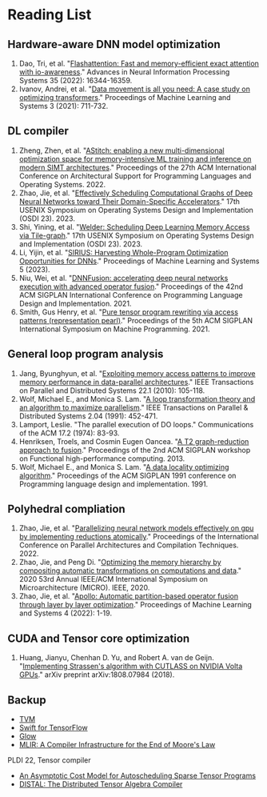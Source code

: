 # Reading List

## Hardware-aware DNN model optimization

1. Dao, Tri, et al. "[Flashattention: Fast and memory-efficient exact attention with io-awareness](https://arxiv.org/pdf/2205.14135.pdf)." Advances in Neural Information Processing Systems 35 (2022): 16344-16359.
1. Ivanov, Andrei, et al. "[Data movement is all you need: A case study on optimizing transformers](https://proceedings.mlsys.org/paper_files/paper/2021/file/bc86e95606a6392f51f95a8de106728d-Paper.pdf)." Proceedings of Machine Learning and Systems 3 (2021): 711-732.

## DL compiler

1. Zheng, Zhen, et al. "[AStitch: enabling a new multi-dimensional optimization space for memory-intensive ML training and inference on modern SIMT architectures](https://jamesthez.github.io/files/astitch-asplos22.pdf)." Proceedings of the 27th ACM International Conference on Architectural Support for Programming Languages and Operating Systems. 2022.
1. Zhao, Jie, et al. "[Effectively Scheduling Computational Graphs of Deep Neural Networks toward Their Domain-Specific Accelerators](https://www.usenix.org/system/files/osdi23-zhao.pdf)." 17th USENIX Symposium on Operating Systems Design and Implementation (OSDI 23). 2023.
1. Shi, Yining, et al. "[Welder: Scheduling Deep Learning Memory Access via Tile-graph](https://www.usenix.org/system/files/osdi23-shi.pdf)." 17th USENIX Symposium on Operating Systems Design and Implementation (OSDI 23). 2023.
1. Li, Yijin, et al. "[SIRIUS: Harvesting Whole-Program Optimization Opportunities for DNNs](https://proceedings.mlsys.org/paper_files/paper/2023/file/875578931a159790107a9184e39a67a4-Paper-mlsys2023.pdf)." Proceedings of Machine Learning and Systems 5 (2023).
1. Niu, Wei, et al. "[DNNFusion: accelerating deep neural networks execution with advanced operator fusion](https://dl.acm.org/doi/pdf/10.1145/3453483.3454083)." Proceedings of the 42nd ACM SIGPLAN International Conference on Programming Language Design and Implementation. 2021.
1. Smith, Gus Henry, et al. "[Pure tensor program rewriting via access patterns (representation pearl)](https://arxiv.org/pdf/2105.09377.pdf)." Proceedings of the 5th ACM SIGPLAN International Symposium on Machine Programming. 2021.

## General loop program analysis

1. Jang, Byunghyun, et al. "[Exploiting memory access patterns to improve memory performance in data-parallel architectures](https://www.researchgate.net/profile/David-Kaeli/publication/224141979_Exploiting_Memory_Access_Patterns_to_Improve_Memory_Performance_in_Data-Parallel_Architectures/links/0deec5226219d43067000000/Exploiting-Memory-Access-Patterns-to-Improve-Memory-Performance-in-Data-Parallel-Architectures.pdf)." IEEE Transactions on Parallel and Distributed Systems 22.1 (2010): 105-118.
1. Wolf, Michael E., and Monica S. Lam. "[A loop transformation theory and an algorithm to maximize parallelism](https://homes.luddy.indiana.edu/achauhan/Teaching/B629/2006-Fall/CourseMaterial/1991-tpds-wolf-unimodular.pdf)." IEEE Transactions on Parallel & Distributed Systems 2.04 (1991): 452-471.
1. Lamport, Leslie. "The parallel execution of DO loops." Communications of the ACM 17.2 (1974): 83-93.
1. Henriksen, Troels, and Cosmin Eugen Oancea. "[A T2 graph-reduction approach to fusion](https://citeseerx.ist.psu.edu/document?repid=rep1&type=pdf&doi=9540f4e66b50b2347d17004eb7c61e066edebf95)." Proceedings of the 2nd ACM SIGPLAN workshop on Functional high-performance computing. 2013.
1. Wolf, Michael E., and Monica S. Lam. "[A data locality optimizing algorithm](https://www.cs.cmu.edu/afs/cs/Web/People/745/lectures/wolf-lam-data-locality.pdf)." Proceedings of the ACM SIGPLAN 1991 conference on Programming language design and implementation. 1991.

## Polyhedral compliation

1. Zhao, Jie, et al. "[Parallelizing neural network models effectively on gpu by implementing reductions atomically]((https://yaozhujia.github.io/assets/pdf/pact2022-paper.pdf))." Proceedings of the International Conference on Parallel Architectures and Compilation Techniques. 2022.
2. Zhao, Jie, and Peng Di. "[Optimizing the memory hierarchy by compositing automatic transformations on computations and data](https://01.me/files/AKG/akg-micro20.pdf)." 2020 53rd Annual IEEE/ACM International Symposium on Microarchitecture (MICRO). IEEE, 2020.
3. Zhao, Jie, et al. "[Apollo: Automatic partition-based operator fusion through layer by layer optimization](https://proceedings.mlsys.org/paper_files/paper/2022/file/e175e8a86d28d935be4f43719651f86d-Paper.pdf)." Proceedings of Machine Learning and Systems 4 (2022): 1-19.

## CUDA and Tensor core optimization

1. Huang, Jianyu, Chenhan D. Yu, and Robert A. van de Geijn. "[Implementing Strassen's algorithm with CUTLASS on NVIDIA Volta GPUs](https://arxiv.org/pdf/1808.07984.pdf)." arXiv preprint arXiv:1808.07984 (2018).

## Backup

- [TVM](rendered/TVM.pdf)
- [Swift for TensorFlow](rendered/swift_for_tensorflow.pdf)
- [Glow](rendered/Glow.pdf)
- [MLIR: A Compiler Infrastructure for the End of Moore's Law](https://arxiv.org/abs/2002.11054)


PLDI 22, Tensor compiler

- [An Asymptotic Cost Model for Autoscheduling Sparse Tensor Programs](https://arxiv.org/pdf/2111.14947.pdf)
- [DISTAL: The Distributed Tensor Algebra Compiler](https://arxiv.org/pdf/2203.08069.pdf)